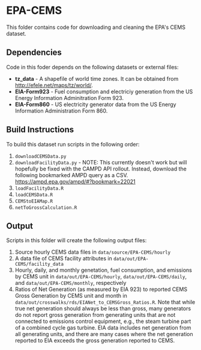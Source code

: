 # EPA-CEMS

This folder contains code for downloading and cleaning the EPA's CEMS dataset. 

## Dependencies

Code in this foder depends on the following datasets or external files:
* **tz_data** - A shapefile of world time zones. It can be  obtained from <http://efele.net/maps/tz/world/>.
* **EIA-Form923** - Fuel consumption and electriciy generation from the US Energy Information Adminitration Form 923.
* **EIA-Form860** - US electricity generator data from the US Energy Information Administration Form 860.

## Build Instructions

To build this dataset run scripts in the following order:

1. `downloadCEMSData.py`
2. `downloadFacilityData.py` - NOTE: This currently doesn't work but will hopefully be fixed with the CAMPD API rollout. Instead, download the following bookmarked AMPD query as a CSV. <https://ampd.epa.gov/ampd/#?bookmark=22021>
3. `loadFacilityData.R`
4. `loadCEMSData.R`
5. `CEMStoEIAMap.R`
6. `netToGrossCalculation.R`

## Output

Scripts in this folder will create the following output files:
1. Source hourly CEMS data files in `data/source/EPA-CEMS/hourly`
2. A data file of CEMS facility attributes in `data/out/EPA-CEMS/facility_data`
3. Hourly, daily, and monthly genetation, fuel consumption, and emissions by CEMS unit in `data/out/EPA-CEMS/hourly`, `data/out/EPA-CEMS/daily`, and `data/out/EPA-CEMS/monthly`, respectively
4. Ratios of Net Generation (as measured by EIA 923) to reported CEMS Gross Generation by CEMS unit and month in `data/out/crosswalks/rds/EIANet_to_CEMSGross_Ratios.R`. Note that while true net generation should always be less than gross, many generators do not report gross generation from generating units that are not connected to emissions control equipment, e.g., the steam turbine part of a combined cycle gas turbine. EIA data includes net generation from all generating units, and there are many cases where the net generation reported to EIA exceeds the gross generation reported to CEMS. 
